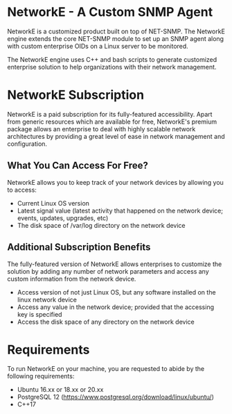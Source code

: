 # NetworkE - A Custom SNMP Agent

NetworkE is a customized product built on top of NET-SNMP. The NetworkE engine extends the core NET-SNMP module to set up an SNMP agent along with custom enterprise OIDs on a Linux server to be monitored. 

The NetworkE engine uses C++ and bash scripts to generate customized enterprise solution to help organizations with their network management. 

# NetworkE Subscription

NetworkE is a paid subscription for its fully-featured accessibility. Apart from generic resources which are available for free, NetworkE's premium package allows an enterprise to deal with highly scalable network architectures by providing a great level of ease in network management and configuration.

## What You Can Access For Free?
NetworkE allows you to keep track of your network devices by allowing you to access:

- Current Linux OS version
- Latest signal value (latest activity that happened on the network device; events, updates, upgrades, etc)
- The disk space of /var/log directory on the network device


## Additional Subscription Benefits

The fully-featured version of NetworkE allows enterprises to customize the solution by adding any number of network parameters and access any custom information from the network device.

- Access version of not just Linux OS, but any software installed on the linux network device
- Access any value in the network device; provided that the accessing key is specified
- Access the disk space of any directory on the network device

# Requirements

To run NetworkE on your machine, you are requested to abide by the following requirements:

- Ubuntu 16.xx or 18.xx or 20.xx
- PostgreSQL 12 (https://www.postgresql.org/download/linux/ubuntu/)
- C++17